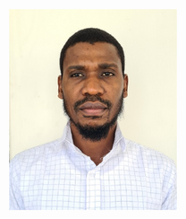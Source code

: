 
<div align="center"><img src="20210610_083518 - Copy.jpg" width="300" /></div>
<h1 align="center"[Muhammad Habibullah Abdulfattah](https://github.com/MH-Abdulfattah)</h1>

